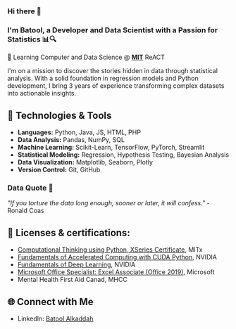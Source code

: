 ### Hi there 👋

<!--
**BatoolKad/BatoolKad** is a ✨ _special_ ✨ repository because its `README.md` (this file) appears on your GitHub profile.

Here are some ideas to get you started:

- 🔭 I'm currently working on ...
- 🌱 I'm currently learning ...
- 👯 I'm looking to collaborate on ...
- 🤔 I'm looking for help with ...
- 💬 Ask me about ...
- 📫 How to reach me: ...
- 😄 Pronouns: ...
- ⚡ Fun fact: ...
-->

### I'm Batool, a Developer and Data Scientist with a Passion for Statistics 📊🔍
🌱 Learning Computer and Data Science @ **[MIT](https://emergingtalent.mit.edu/)** ReACT<br> 

I'm on a mission to discover the stories hidden in data through statistical analysis. With a solid foundation in regression models and Python development, I bring 3 years of experience transforming complex datasets into actionable insights.

## 🔧 Technologies & Tools
- **Languages:** Python, Java, JS, HTML, PHP
- **Data Analysis:** Pandas, NumPy, SQL
- **Machine Learning:** Scikit-Learn, TensorFlow, PyTorch, Streamlit
- **Statistical Modeling:** Regression, Hypothesis Testing, Bayesian Analysis
- **Data Visualization:** Matplotlib, Seaborn, Plotly
- **Version Control:** Git, GitHub

### Data Quote 👾

*"If you torture the data long enough, sooner or later, it will confess."* - Ronald Coas
## 📜 Licenses & certifications:
- [Computational Thinking using Python, XSeries Certificate](https://credentials.edx.org/credentials/c07c8ff061d84415827e1973a2ca7ba5/), MITx
- [Fundamentals of Accelerated Computing with CUDA Python](https://courses.nvidia.com/certificates/5d62c5f1717e4dd4ad4d6adf702c251d/), NVIDIA
- [Fundamentals of Deep Learning](https://courses.nvidia.com/certificates/113450088e574ffe983f5952bd81be60/), NVIDIA
- [Microsoft Office Specialist: Excel Associate (Office 2019)](https://www.credly.com/badges/85b9581f-9e41-4348-980f-36da664f928f/linked_in_profile), Microsoft
- Mental Health First Aid Canad, MHCC

## 🌐 Connect with Me
- LinkedIn: [Batool Alkaddah](https://www.linkedin.com/in/batool-alkaddah/)
